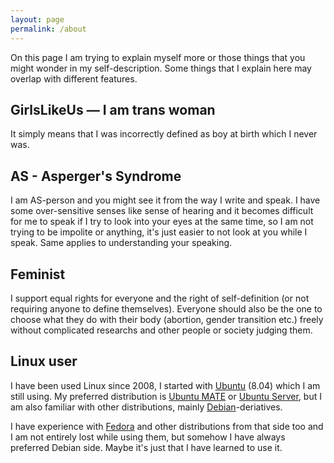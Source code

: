 ```yaml
---
layout: page
permalink: /about
---
```


On this page I am trying to explain myself more or those things that you
might wonder in my self-description. Some things that I explain here may
overlap with different features.

## GirlsLikeUs — I am trans woman

It simply means that I was incorrectly defined as boy at birth which I
never was.

## AS - Asperger's Syndrome

I am AS-person and you might see it from the way I write and speak. I have
some over-sensitive senses like sense of hearing and it becomes difficult
for me to speak if I try to look into your eyes at the same time, so I am
not trying to be impolite or anything, it's just easier to not look at you
while I speak. Same applies to understanding your speaking.

## Feminist

I support equal rights for everyone and the right of self-definition (or
not requiring anyone to define themselves). Everyone should also be the one
to choose what they do with their body (abortion, gender transition etc.)
freely without complicated researchs and other people or society judging
them.

## Linux user

I have been used Linux since 2008, I started with [Ubuntu] \(8.04) which I am
still using. My preferred distribution is [Ubuntu MATE] or
[Ubuntu Server], but I am also familiar with other distributions, mainly
[Debian]-deriatives. 

I have experience with [Fedora] and other distributions from that side too
and I am not entirely lost while using them, but somehow I have always
preferred Debian side. Maybe it's just that I have learned to use it.

[Ubuntu]:http://www.ubuntu.com/desktop
[Ubuntu MATE]:https://ubuntu-mate.org/
[Ubuntu Server]:http://www.ubuntu.com/server
[Debian]:https://www.debian.org/
[Fedora]:https://getfedora.org
